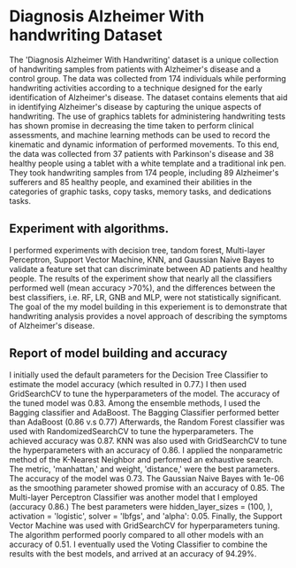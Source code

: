 # Diagnosis Alzheimer With handwriting Dataset
The 'Diagnosis Alzheimer With Handwriting' dataset is a unique collection of handwriting samples from patients with Alzheimer's disease and a control group. The data was collected from 174 individuals while performing handwriting activities according to a technique designed for the early identification of Alzheimer's disease. The dataset contains elements that aid in identifying Alzheimer's disease by capturing the unique aspects of handwriting. 
The use of graphics tablets for administering handwriting tests has shown promise in decreasing the time taken to perform clinical assessments, and machine learning methods can be used to record the kinematic and dynamic information of performed movements. To this end, the data was collected from 37 patients with Parkinson's disease and 38 healthy people using a tablet with a white template and a traditional ink pen. They took handwriting samples from 174 people, including 89 Alzheimer's sufferers and 85 healthy people, and examined their abilities in the categories of graphic tasks, copy tasks, memory tasks, and dedications tasks.
## Experiment with algorithms. 
I performed experiments with decision tree, tandom forest, Multi-layer Perceptron, Support Vector Machine, KNN, and Gaussian Naive Bayes to validate a feature set that can discriminate between AD patients and healthy people. The results of the experiment show that nearly all the classifiers performed well (mean accuracy >70%), and the differences between the best classifiers, i.e. RF, LR, GNB and MLP, were not statistically significant. The goal of the my model building in this experiement is to demonstrate that handwriting analysis provides a novel approach of describing the symptoms of Alzheimer's disease. 
## Report of model building and accuracy
I initially used the default parameters for the Decision Tree Classifier to estimate the model accuracy (which resulted in 0.77.)  I then used GridSearchCV to tune the hyperparameters of the model. The accuracy of the tuned model was 0.83. Among the ensemble methods, I used the Bagging classifier and AdaBoost. The Bagging Classifier performed better than AdaBoost (0.86 v.s 0.77) Afterwards, the Random Forest classifier was used with RandomizedSearchCV to tune the hyperparameters. The achieved accuracy was 0.87. KNN was also used with GridSearchCV to tune the hyperparameters with an accuracy of 0.86. I applied the nonparametric method of the K-Nearest Neighbor and performed an exhaustive search. The metric, 'manhattan,' and weight, 'distance,' were the best parameters. The accuracy of the model was 0.73. The Gaussian Naive Bayes with 1e-06 as the smoothing parameter showed promise with an accuracy of 0.85. The Multi-layer Perceptron Classifier was another model that I employed (accuracy 0.86.) The best parameters were hidden_layer_sizes = (100, ), activation = 'logistic', solver = 'lbfgs', and 'alpha': 0.05. Finally, the Support Vector Machine was used with GridSearchCV for hyperparameters tuning. The algorithm performed poorly compared to all other models with an accuracy of 0.51. I eventually used the Voting Classifier to combine the results with the best models, and arrived at an accuracy of 94.29%.

